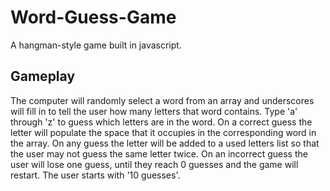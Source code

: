 # Word-Guess-Game
A hangman-style game built in javascript.
## Gameplay
The computer will randomly select a word from an array and underscores will fill in to tell the user how many letters that word contains.
Type 'a' through 'z' to guess which letters are in the word. 
On a correct guess the letter will populate the space that it occupies in the corresponding word in the array.
On any guess the letter will be added to a used letters list so that the user may not guess the same letter twice.
On an incorrect guess the user will lose one guess, until they reach 0 guesses and the game will restart.
The user starts with '10 guesses'.